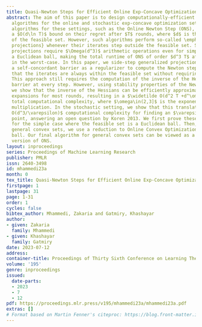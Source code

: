 ```yaml
---
title: Quasi-Newton Steps for Efficient Online Exp-Concave Optimization
abstract: The aim of this paper is to design computationally-efficient and optimal
  algorithms for the online and stochastic exp-concave optimization settings. Typical
  algorithms for these settings, such as the Online Newton Step (ONS), can guarantee
  a $O(d\ln T)$ bound on their regret after $T$ rounds, where $d$ is the dimension
  of the feasible set. However, such algorithms perform so-called \emph{generalized
  projections} whenever their iterates step outside the feasible set. Such generalized
  projections require $\Omega(d^3)$ arithmetic operations even for simple sets such
  a Euclidean ball, making the total runtime of ONS of order $d^3 T$ after $T$ rounds,
  in the worst-case. In this paper, we side-step generalized projections by using
  a self-concordant barrier as a regularizer to compute the Newton steps. This ensures
  that the iterates are always within the feasible set without requiring projections.
  This approach still requires the computation of the inverse of the Hessian of the
  barrier at every step. However, using stability properties of the Newton iterates,
  we show that the inverse of the Hessians can be efficiently approximated via Taylor
  expansions for most rounds, resulting in a $\widetilde O(d^2 T +d^\omega \sqrt{T})$
  total computational complexity, where $\omega\in(2,3]$ is the exponent of matrix
  multiplication. In the stochastic setting, we show that this translates into a $\widetilde
  O(d^3/\varepsilon)$ computational complexity for finding an $\varepsilon$-optimal
  point, answering an open question by Koren 2013. We first prove these new results
  for the simple case where the feasible set is a Euclidean ball. Then, to move to
  general convex sets, we use a reduction to Online Convex Optimization over the Euclidean
  ball. Our final algorithm for general convex sets can be viewed as a more computationally-efficient
  version of ONS.
layout: inproceedings
series: Proceedings of Machine Learning Research
publisher: PMLR
issn: 2640-3498
id: mhammedi23a
month: 0
tex_title: Quasi-Newton Steps for Efficient Online Exp-Concave Optimization
firstpage: 1
lastpage: 31
page: 1-31
order: 1
cycles: false
bibtex_author: Mhammedi, Zakaria and Gatmiry, Khashayar
author:
- given: Zakaria
  family: Mhammedi
- given: Khashayar
  family: Gatmiry
date: 2023-07-12
address: 
container-title: Proceedings of Thirty Sixth Conference on Learning Theory
volume: '195'
genre: inproceedings
issued:
  date-parts:
  - 2023
  - 7
  - 12
pdf: https://proceedings.mlr.press/v195/mhammedi23a/mhammedi23a.pdf
extras: []
# Format based on Martin Fenner's citeproc: https://blog.front-matter.io/posts/citeproc-yaml-for-bibliographies/
---
```

